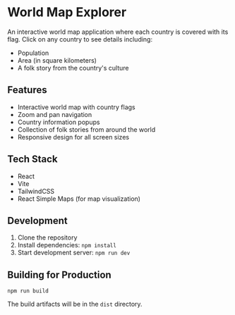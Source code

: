 # World Map Explorer

An interactive world map application where each country is covered with its flag. Click on any country to see details including:

- Population
- Area (in square kilometers)
- A folk story from the country's culture

## Features

- Interactive world map with country flags
- Zoom and pan navigation
- Country information popups
- Collection of folk stories from around the world
- Responsive design for all screen sizes

## Tech Stack

- React
- Vite
- TailwindCSS
- React Simple Maps (for map visualization)

## Development

1. Clone the repository
2. Install dependencies: `npm install`
3. Start development server: `npm run dev`

## Building for Production

```
npm run build
```

The build artifacts will be in the `dist` directory.